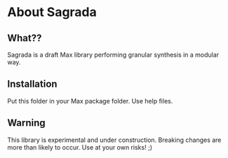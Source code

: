 # About Sagrada

## What??

Sagrada is a draft Max library performing granular synthesis in a modular way.

## Installation

Put this folder in your Max package folder.
Use help files.

## Warning

This library is experimental and under construction. 
Breaking changes are more than likely to occur.
Use at your own risks! ;)
